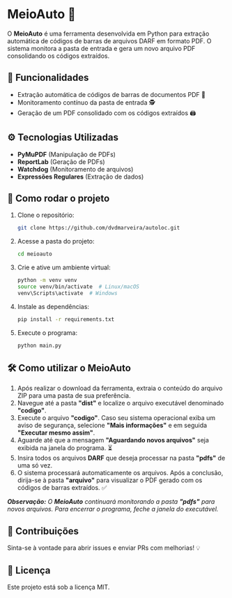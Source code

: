 # MeioAuto 🤖

O **MeioAuto** é uma ferramenta desenvolvida em Python para extração automática de códigos de barras de arquivos DARF em formato PDF. O sistema monitora a pasta de entrada e gera um novo arquivo PDF consolidando os códigos extraídos.

## 📌 Funcionalidades
- Extração automática de códigos de barras de documentos PDF 📄
- Monitoramento contínuo da pasta de entrada 🕵️
- Geração de um PDF consolidado com os códigos extraídos 🖨️

## ⚙️ Tecnologias Utilizadas
- **PyMuPDF** (Manipulação de PDFs)
- **ReportLab** (Geração de PDFs)
- **Watchdog** (Monitoramento de arquivos)
- **Expressões Regulares** (Extração de dados)

## 🚀 Como rodar o projeto

1. Clone o repositório:
   ```bash
   git clone https://github.com/dvdmarveira/autoloc.git
   ```
2. Acesse a pasta do projeto:
   ```bash
   cd meioauto
   ```
3. Crie e ative um ambiente virtual:
   ```bash
   python -m venv venv
   source venv/bin/activate  # Linux/macOS
   venv\Scripts\activate  # Windows
   ```
4. Instale as dependências:
   ```bash
   pip install -r requirements.txt
   ```
5. Execute o programa:
   ```bash
   python main.py
   ```

## 🛠️ Como utilizar o MeioAuto

1. Após realizar o download da ferramenta, extraia o conteúdo do arquivo ZIP para uma pasta de sua preferência.
2. Navegue até a pasta **"dist"** e localize o arquivo executável denominado **"codigo"**.
3. Execute o arquivo **"codigo"**. Caso seu sistema operacional exiba um aviso de segurança, selecione **"Mais informações"** e em seguida **"Executar mesmo assim"**.
4. Aguarde até que a mensagem **"Aguardando novos arquivos"** seja exibida na janela do programa. ⏳
5. Insira todos os arquivos **DARF** que deseja processar na pasta **"pdfs"** de uma só vez.
6. O sistema processará automaticamente os arquivos. Após a conclusão, dirija-se à pasta **"arquivo"** para visualizar o PDF gerado com os códigos de barras extraídos. ✅

***Observação:** O **MeioAuto** continuará monitorando a pasta **"pdfs"** para novos arquivos. Para encerrar o programa, feche a janela do executável.*

## 📩 Contribuições
Sinta-se à vontade para abrir issues e enviar PRs com melhorias! 💡

## 📜 Licença
Este projeto está sob a licença MIT.

